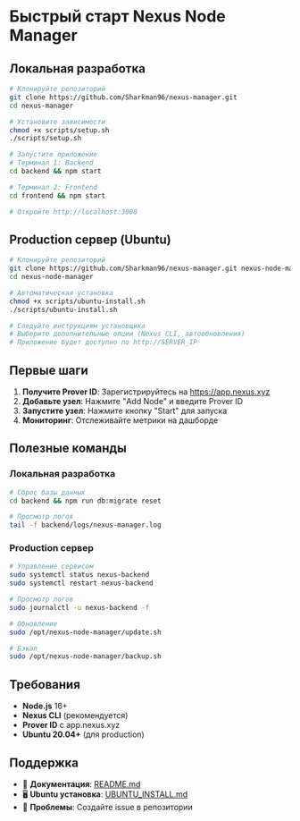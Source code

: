 # Быстрый старт Nexus Node Manager

## Локальная разработка

```bash
# Клонируйте репозиторий
git clone https://github.com/Sharkman96/nexus-manager.git
cd nexus-manager

# Установите зависимости
chmod +x scripts/setup.sh
./scripts/setup.sh

# Запустите приложение
# Терминал 1: Backend
cd backend && npm start

# Терминал 2: Frontend
cd frontend && npm start

# Откройте http://localhost:3000
```

## Production сервер (Ubuntu)

```bash
# Клонируйте репозиторий
git clone https://github.com/Sharkman96/nexus-manager.git nexus-node-manager
cd nexus-node-manager

# Автоматическая установка
chmod +x scripts/ubuntu-install.sh
./scripts/ubuntu-install.sh

# Следуйте инструкциям установщика
# Выберите дополнительные опции (Nexus CLI, автообновления)
# Приложение будет доступно по http://SERVER_IP
```

## Первые шаги

1. **Получите Prover ID**: Зарегистрируйтесь на https://app.nexus.xyz
2. **Добавьте узел**: Нажмите "Add Node" и введите Prover ID
3. **Запустите узел**: Нажмите кнопку "Start" для запуска
4. **Мониторинг**: Отслеживайте метрики на дашборде

## Полезные команды

### Локальная разработка
```bash
# Сброс базы данных
cd backend && npm run db:migrate reset

# Просмотр логов
tail -f backend/logs/nexus-manager.log
```

### Production сервер
```bash
# Управление сервисом
sudo systemctl status nexus-backend
sudo systemctl restart nexus-backend

# Просмотр логов
sudo journalctl -u nexus-backend -f

# Обновление
sudo /opt/nexus-node-manager/update.sh

# Бэкап
sudo /opt/nexus-node-manager/backup.sh
```

## Требования

- **Node.js** 16+
- **Nexus CLI** (рекомендуется)
- **Prover ID** с app.nexus.xyz
- **Ubuntu 20.04+** (для production)

## Поддержка

- 📖 **Документация**: [README.md](README.md)
- 🖥️ **Ubuntu установка**: [UBUNTU_INSTALL.md](UBUNTU_INSTALL.md)
- 🐛 **Проблемы**: Создайте issue в репозитории 